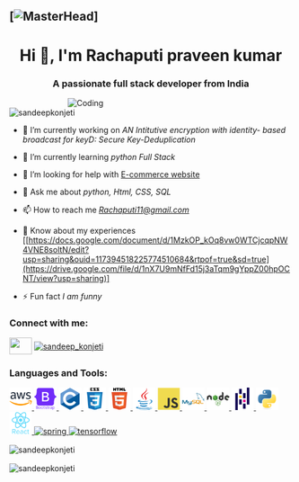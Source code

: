 [![MasterHead](https://camo.githubusercontent.com/7de37139d0b4c1ce40865e799b446c0e963a3dd8fb68d239707237c40604fa3d/68747470733a2f2f63646e2e6472696262626c652e636f6d2f75736572732f3733303730332f73637265656e73686f74732f363538313234332f6176656e746f2e676966)]
------------------------------------------------------------------------
<h1 align="center">Hi 👋, I'm Rachaputi praveen kumar</h1>
<h3 align="center">A passionate full stack developer from India</h3>
<img align="right" alt="Coding" width="400" src="https://cdn.textures4photoshop.com/tex/thumbs/matrix-code-animation-gif-free-animated-background-716.gif">


<p align="left"> <img src="https://komarev.com/ghpvc/?username=sandeepkonjeti&label=Profile%20views&color=0e75b6&style=flat" alt="sandeepkonjeti" /> </p>


- 🔭 I’m currently working on *AN Intitutive encryption with identity- based broadcast for keyD: Secure Key-Deduplication*

- 🌱 I’m currently learning *python Full Stack*

- 🤝 I’m looking for help with [E-commerce website](https://github.com/Sandeepkonjeti/E-Commerce_Website)

- 💬 Ask me about *python, Html, CSS, SQL*

- 📫 How to reach me *Rachaputi11@gmail.com*

- 📄 Know about my experiences [[https://docs.google.com/document/d/1MzkOP_kOq8vw0WTCjcqpNW4VNE8soltN/edit?usp=sharing&ouid=117394518225774510684&rtpof=true&sd=true](https://drive.google.com/file/d/1nX7U9mNfFd15j3aTqm9gYppZ00hpOCNT/view?usp=sharing)]

- ⚡ Fun fact *I am funny*

<h3 align="left">Connect with me:</h3>
<p align="left">

  
<a href="https://www.linkedin.com/in/praveen-kumar-rachaputi-965426284/" target="blank"><img align="center" src="https://raw.githubusercontent.com/rahuldkjain/github-profile-readme-generator/master/src/images/icons/Social/linked-in-alt.svg" alt="" height="30" width="40" /></a>
<a href="https://instagram.com/praveen_9631" target="blank"><img align="center" src="https://raw.githubusercontent.com/rahuldkjain/github-profile-readme-generator/master/src/images/icons/Social/instagram.svg" alt="sandeep_konjeti" height="30" width="40" /></a>


</p>

<h3 align="left">Languages and Tools:</h3>
<p align="left"> <a href="https://aws.amazon.com" target="_blank" rel="noreferrer"> <img src="https://raw.githubusercontent.com/devicons/devicon/master/icons/amazonwebservices/amazonwebservices-original-wordmark.svg" alt="aws" width="40" height="40"/> </a> <a href="https://getbootstrap.com" target="_blank" rel="noreferrer"> <img src="https://raw.githubusercontent.com/devicons/devicon/master/icons/bootstrap/bootstrap-plain-wordmark.svg" alt="bootstrap" width="40" height="40"/> </a> <a href="https://www.cprogramming.com/" target="_blank" rel="noreferrer"> <img src="https://raw.githubusercontent.com/devicons/devicon/master/icons/c/c-original.svg" alt="c" width="40" height="40"/> </a> <a href="https://www.w3schools.com/css/" target="_blank" rel="noreferrer"> <img src="https://raw.githubusercontent.com/devicons/devicon/master/icons/css3/css3-original-wordmark.svg" alt="css3" width="40" height="40"/> </a> <a href="https://www.w3.org/html/" target="_blank" rel="noreferrer"> <img src="https://raw.githubusercontent.com/devicons/devicon/master/icons/html5/html5-original-wordmark.svg" alt="html5" width="40" height="40"/> </a> <a href="https://www.java.com" target="_blank" rel="noreferrer"> <img src="https://raw.githubusercontent.com/devicons/devicon/master/icons/java/java-original.svg" alt="java" width="40" height="40"/> </a> <a href="https://developer.mozilla.org/en-US/docs/Web/JavaScript" target="_blank" rel="noreferrer"> <img src="https://raw.githubusercontent.com/devicons/devicon/master/icons/javascript/javascript-original.svg" alt="javascript" width="40" height="40"/> </a> <a href="https://www.mysql.com/" target="_blank" rel="noreferrer"> <img src="https://raw.githubusercontent.com/devicons/devicon/master/icons/mysql/mysql-original-wordmark.svg" alt="mysql" width="40" height="40"/> </a> <a href="https://nodejs.org" target="_blank" rel="noreferrer"> <img src="https://raw.githubusercontent.com/devicons/devicon/master/icons/nodejs/nodejs-original-wordmark.svg" alt="nodejs" width="40" height="40"/> </a> <a href="https://pandas.pydata.org/" target="_blank" rel="noreferrer"> <img src="https://raw.githubusercontent.com/devicons/devicon/2ae2a900d2f041da66e950e4d48052658d850630/icons/pandas/pandas-original.svg" alt="pandas" width="40" height="40"/> </a> <a href="https://www.python.org" target="_blank" rel="noreferrer"> <img src="https://raw.githubusercontent.com/devicons/devicon/master/icons/python/python-original.svg" alt="python" width="40" height="40"/> </a> <a href="https://reactjs.org/" target="_blank" rel="noreferrer"> <img src="https://raw.githubusercontent.com/devicons/devicon/master/icons/react/react-original-wordmark.svg" alt="react" width="40" height="40"/> </a> <a href="https://spring.io/" target="_blank" rel="noreferrer"> <img src="https://www.vectorlogo.zone/logos/springio/springio-icon.svg" alt="spring" width="40" height="40"/> </a> <a href="https://www.tensorflow.org" target="_blank" rel="noreferrer"> <img src="https://www.vectorlogo.zone/logos/tensorflow/tensorflow-icon.svg" alt="tensorflow" width="40" height="40"/> </a> </p>

<p><img align="center" src="https://github-readme-stats.vercel.app/api/top-langs?username=sandeepkonjeti&show_icons=true&locale=en&layout=compact" alt="sandeepkonjeti" /></p>

<p><img align="center" src="https://github-readme-streak-stats.herokuapp.com/?user=sandeepkonjeti&" alt="sandeepkonjeti" /></p>
